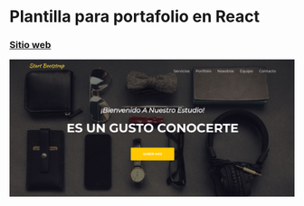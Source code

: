# Plantilla para portafolio en React

### [Sitio web](https://marvingcdev.ml/)

![Start Bootstrap](img_1.png)
